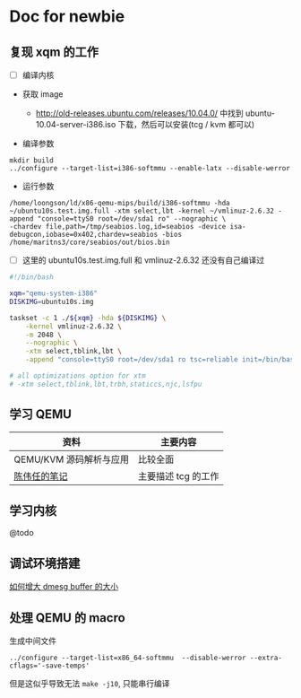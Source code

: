 # Doc for newbie

## 复现 xqm 的工作
- [ ] 编译内核

- 获取 image
  - http://old-releases.ubuntu.com/releases/10.04.0/ 中找到 ubuntu-10.04-server-i386.iso 下载，然后可以安装(tcg / kvm 都可以)

- 编译参数
```
mkdir build
../configure --target-list=i386-softmmu --enable-latx --disable-werror
```

- 运行参数
```
/home/loongson/ld/x86-qemu-mips/build/i386-softmmu -hda ~/ubuntu10s.test.img.full -xtm select,lbt -kernel ~/vmlinuz-2.6.32 -append "console=ttyS0 root=/dev/sda1 ro" --nographic \
-chardev file,path=/tmp/seabios.log,id=seabios -device isa-debugcon,iobase=0x402,chardev=seabios -bios /home/maritns3/core/seabios/out/bios.bin
```
- [ ] 这里的 ubuntu10s.test.img.full 和 vmlinuz-2.6.32 还没有自己编译过


```sh
#!/bin/bash

xqm="qemu-system-i386"
DISKIMG=ubuntu10s.img

taskset -c 1 ./${xqm} -hda ${DISKIMG} \
    -kernel vmlinuz-2.6.32 \
    -m 2048 \
    --nographic \
    -xtm select,tblink,lbt \
    -append "console=ttyS0 root=/dev/sda1 ro tsc=reliable init=/bin/bash rw"

# all optimizations option for xtm
# -xtm select,tblink,lbt,trbh,staticcs,njc,lsfpu
```


## 学习 QEMU
| 资料                                                               | 主要内容            |
|--------------------------------------------------------------------|---------------------|
| QEMU/KVM 源码解析与应用                                            | 比较全面            |
| [陈伟任的笔记](https://github.com/azru0512/slide/tree/master/QEMU) | 主要描述 tcg 的工作 |

## 学习内核
@todo

## 调试环境搭建
[如何增大 dmesg buffer 的大小](https://unix.stackexchange.com/questions/412182/how-to-increase-dmesg-buffer-size-in-centos-7-2)

## 处理 QEMU 的 macro

生成中间文件 
```
../configure --target-list=x86_64-softmmu  --disable-werror --extra-cflags='-save-temps'
```
但是这似乎导致无法 `make -j10`, 只能串行编译
